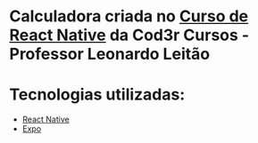 # Calculadora criada no [Curso de React Native](https://www.udemy.com/course/curso-react-native) da Cod3r Cursos - Professor Leonardo Leitão

# Tecnologias utilizadas:
* [React Native](https://reactnative.dev/)
* [Expo](https://expo.io/)
